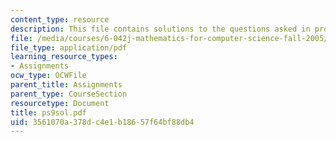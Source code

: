 ```yaml
---
content_type: resource
description: This file contains solutions to the questions asked in problem set 9.
file: /media/courses/6-042j-mathematics-for-computer-science-fall-2005/3561070a378dc4e1b18657f64bf88db4_ps9sol.pdf
file_type: application/pdf
learning_resource_types:
- Assignments
ocw_type: OCWFile
parent_title: Assignments
parent_type: CourseSection
resourcetype: Document
title: ps9sol.pdf
uid: 3561070a-378d-c4e1-b186-57f64bf88db4
---
```

